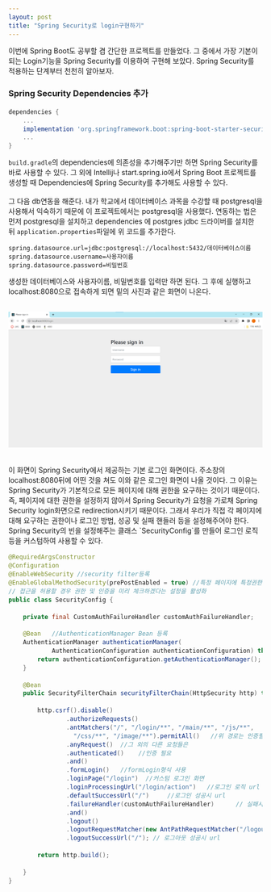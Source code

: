 ```yaml
---
layout: post
title: "Spring Security로 login구현하기"
---
```


이번에 Spring Boot도 공부할 겸 간단한 프로젝트를 만들었다. 그 중에서 가장 기본이 되는 Login기능을 
Spring Security를 이용하여 구현해 보았다. Spring Security를 적용하는 단계부터 천천히 알아보자.

### Spring Security Dependencies 추가

```gradle
dependencies {
    ...
    implementation 'org.springframework.boot:spring-boot-starter-security'
    ...
}
```

`build.gradle`의 dependencies에 의존성을 추가해주기만 하면 Spring Security를 바로 사용할 수 있다. 
그 외에 Intellij나 start.spring.io에서 Spring Boot 프로젝트를 생성할 때 Dependencies에 Spring
Security를 추가해도 사용할 수 있다.  
<br/>
그 다음 db연동을 해준다. 내가 학교에서 데이터베이스 과목을 수강할 때 postgresql을 사용해서 익숙하기
때문에 이 프로젝트에서는 postgresql을 사용했다. 연동하는 법은 먼저 postgresql을 설치하고 dependencies
에 postgres jdbc 드라이버를 설치한 뒤 `application.properties`파일에 위 코드를 추가한다.    

```properties
spring.datasource.url=jdbc:postgresql://localhost:5432/데이터베이스이름
spring.datasource.username=사용자이름
spring.datasource.password=비밀번호
```

생성한 데이터베이스와 사용자이름, 비밀번호를 입력만 하면 된다. 그 후에 실행하고 localhost:8080으로
접속하게 되면 밑의 사진과 같은 화면이 나온다.  
<br/>

![이미지](/assets/img/2023-08-11-securitylogin/securityloginscreen.png "로그인 화면")

<br/>
이 화면이 Spring Security에서 제공하는 기본 로그인 화면이다. 주소창의 localhost:8080뒤에 어떤 것을
쳐도 이와 같은 로그인 화면이 나올 것이다. 그 이유는 Spring Security가 기본적으로 모든 페이지에 대해 
권한을 요구하는 것이기 때문이다. 즉, 페이지에 대한 권한을 설정하지 않아서 Spring Security가 요청을
가로채 Spring Security login화면으로 redirection시키기 때문이다. 그래서 우리가 직접 각 페이지에
대해 요구하는 권한이나 로그인 방법, 성공 및 실패 핸들러 등을 설정해주어야 한다. Spring Security의
빈을 설정해주는 클래스 `SecurityConfig`를 만들어 로그인 로직 등을 커스텀하여 사용할 수 있다.  

```java
@RequiredArgsConstructor
@Configuration
@EnableWebSecurity //security filter등록
@EnableGlobalMethodSecurity(prePostEnabled = true) //특정 페이지에 특정권한이 있는 유저만 
// 접근을 허용할 경우 권한 및 인증을 미리 체크하겠다는 설정을 활성화
public class SecurityConfig {
    
    private final CustomAuthFailureHandler customAuthFailureHandler;
    
    @Bean   //AuthenticationManager Bean 등록
    AuthenticationManager authenticationManager(
            AuthenticationConfiguration authenticationConfiguration) throws Exception {
        return authenticationConfiguration.getAuthenticationManager();
    }
    
    @Bean
    public SecurityFilterChain securityFilterChain(HttpSecurity http) throws Exception {

        http.csrf().disable()
                .authorizeRequests()  
                .antMatchers("/", "/login/**", "/main/**", "/js/**",
                  "/css/**", "/image/**").permitAll()   //위 경로는 인증필요 X
                .anyRequest()  //그 외의 다른 요청들은
                .authenticated()    //인증 필요
                .and()
                .formLogin()   //formLogin형식 사용
                .loginPage("/login")  //커스텀 로그인 화면
                .loginProcessingUrl("/login/action")   //로그인 로직 url
                .defaultSuccessUrl("/")     //로그인 성공시 url
                .failureHandler(customAuthFailureHandler)      // 실패시 요청을 처리할 핸들러
                .and()
                .logout()
                .logoutRequestMatcher(new AntPathRequestMatcher("/logout")) // 로그아웃 URL
                .logoutSuccessUrl("/"); // 로그아웃 성공시 url

        return http.build();

    }
}
```
<br/>

